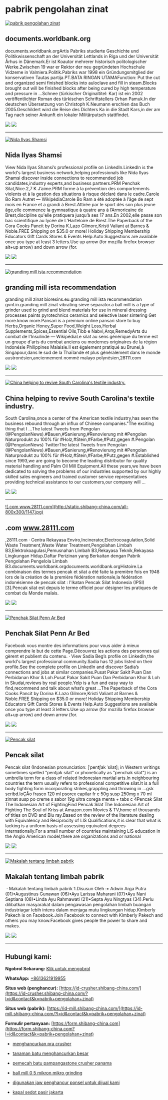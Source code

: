 # pabrik pengolahan zinat

<a href="https://swt.shibang-china.com/?l=id&img&k=pabrik+pengolahan+zinat" target="_blank">![pabrik pengolahan zinat](http://static.shibang-china.com/all-800x300/161.jpg)</a>

## documents.worldbank.org
documents.worldbank.orgArtis Pabriks studierte Geschichte und Politikwissenschaft an der Universit&#228;t Lettlands in Riga und der Universit&#228;t &#197;rhus in D&#228;nemark.Er ist Koautor mehrerer historisch politologischer Werke.Zwischen 19 war er Rektor der neu gegr&#252;ndeten Hochschule Vidzeme in Valmiera.Politik.Pabriks war 1998 ein Gr&#252;ndungsmitglied der konservativen Tautas partija.PT.BATA RINGAN UTAMAFunction: Put the cut and organized semi finished blocks into auloclave and fill in steam.Blocks brought out will be finished blocks after being cured by high temperature and pressure in …Schnee (t&#252;rkischer Originaltitel: Kar) ist ein 2002 ver&#246;ffentlichter Roman des t&#252;rkischen Schriftstellers Orhan Pamuk.In der deutschen &#220;bersetzung von Christoph K.Neumann erschien das Buch 2005.Geschildert wird die Reise des Dichters Ka in die Stadt Kars,in der am Tag nach seiner Ankunft ein lokaler Milit&#228;rputsch stattfindet.


<a href="https://whatsapp.shibangsoft.com/WhatsApp.php" target="_blank" title="WhatsApp">![](http://static.shibang-china.com/icon/whatsapp.png)</a> <a href="https://swt.shibang-china.com/?l=id&icon&k=pabrik+pengolahan+zinat" target="_blank">![](http://static.shibang-china.com/icon/chat-id.png)</a>

---

<a href="https://swt.shibang-china.com/?l=id&img&k=pabrik+pengolahan+zinat" target="_blank">![Nida Ilyas Shamsi](http://static.shibang-china.com/all-800x300/1477.jpg)</a>

## Nida Ilyas Shamsi
View Nida Ilyas Shamsi’s professional profile on LinkedIn.LinkedIn is the world's largest business network,helping professionals like Nida Ilyas Shamsi discover inside connections to recommended job candidates,industry experts,and business partners.PRM Penchak Silat,Nice.2,7 K J’aime.PRM forme &#224; la pr&#233;vention des comportements violents et &#224; la gestion des situations &#224; risque d&#233;clar&#233; dans le cadre.Carole Bo Ram Autret — Wikip&#233;diaCarole Bo Ram a &#233;t&#233; adopt&#233;e &#224; l’&#226;ge de sept mois en France et a grandi &#224; Brest.Attir&#233;e par le sport d&#232;s son plus jeune &#226;ge,elle commence la gymnastique &#224; quatre ans &#224; l’Armoricaine de Brest,discipline qu'elle pratiquera jusqu’&#224; ses 17 ans.En 2002,elle passe son bac scientifique au lyc&#233;e de L’Harteloire de Brest.The Paperback of the Cora Cooks Pancit by Dorina K.Lazo Gilmore,Kristi Valiant at Barnes &amp; Noble.FREE Shipping on $35.0 or more! Holiday Shipping Membership Educators Gift Cards Stores &amp; Events Help.Auto Suggestions are available once you type at least 3 letters.Use up arrow (for mozilla firefox browser alt+up arrow) and down arrow (for.


<a href="https://whatsapp.shibangsoft.com/WhatsApp.php" target="_blank" title="WhatsApp">![](http://static.shibang-china.com/icon/whatsapp.png)</a> <a href="https://swt.shibang-china.com/?l=id&icon&k=pabrik+pengolahan+zinat" target="_blank">![](http://static.shibang-china.com/icon/chat-id.png)</a>

---

<a href="https://swt.shibang-china.com/?l=id&img&k=pabrik+pengolahan+zinat" target="_blank">![granding mill ista recommendation](http://static.shibang-china.com/all-800x300/617.jpg)</a>

## granding mill ista recommendation
granding mill zinat bioresins.eu.granding mill ista recommendation gvnl.in.granding mill zinat vibrating sieve separator.a ball mill is a type of grinder used to grind and blend materials for use in mineral dressing processes paints pyrotechnics ceramics and selective laser sintering Get more.know more.Pansari is a premium online pansari store to buy Herbs,Organic Honey,Super Food,Weight Loss,Herbal Supplements,Spices,Essential Oils,Tibb e Nabvi,Arqs,RemedyArts du combat de l'Insulinde — Wikip&#233;diaLe silat au sens g&#233;n&#233;rique du terme est un groupe d'arts du combat anciens ou modernes originaires de la r&#233;gion Indon&#233;sie Philippines Malaisie.Il est &#233;galement pratiqu&#233; au Brunei,&#224; Singapour,dans le sud de la Tha&#239;lande et plus g&#233;n&#233;ralement dans le monde austron&#233;sien,anciennement nomm&#233; malayo polyn&#233;sien,28111.com


<a href="https://whatsapp.shibangsoft.com/WhatsApp.php" target="_blank" title="WhatsApp">![](http://static.shibang-china.com/icon/whatsapp.png)</a> <a href="https://swt.shibang-china.com/?l=id&icon&k=pabrik+pengolahan+zinat" target="_blank">![](http://static.shibang-china.com/icon/chat-id.png)</a>

---

<a href="https://swt.shibang-china.com/?l=id&img&k=pabrik+pengolahan+zinat" target="_blank">![China helping to revive South Carolina's textile industry.](http://static.shibang-china.com/all-800x300/1081.jpg)</a>

## China helping to revive South Carolina's textile industry.
South Carolina,once a center of the American textile industry,has seen the business rebound through an influx of Chinese companies.&quot;The exciting thing that I …The latest Tweets from Pengolan (@PengolanNews).#Bauen,#Sanierung,#Renovierung mit #Pengolan Naturprodukt zu 100% f&#252;r #Holz,#Stein,#Farbe,#Putz,gegen #.Pengolan (@PengolanNews) TwitterThe latest Tweets from Pengolan (@PengolanNews).#Bauen,#Sanierung,#Renovierung mit #Pengolan Naturprodukt zu 100% f&#252;r #Holz,#Stein,#Farbe,#Putz,gegen #.Established since 1993,we are going to become the leading distributor for quality material handling and Palm Oil Mill Equipment.All these years,we have been dedicated to solving the problems of our industries supported by our highly skilled sales engineers and trained customer service representatives providing technical assistance to our customers,our company will …


<a href="https://whatsapp.shibangsoft.com/WhatsApp.php" target="_blank" title="WhatsApp">![](http://static.shibang-china.com/icon/whatsapp.png)</a> <a href="https://swt.shibang-china.com/?l=id&icon&k=pabrik+pengolahan+zinat" target="_blank">![](http://static.shibang-china.com/icon/chat-id.png)</a>

---

<a href="https://swt.shibang-china.com/?l=id&img&k=pabrik+pengolahan+zinat" target="_blank">![.com www.28111.com](http://static.shibang-china.com/all-800x300/1147.jpg)</a>

## .com www.28111.com
,28111.com&nbsp;&#0183;&#32;Centra Rekayasa Enviro,Incinerator,Electrocoagulation,Solid Waste Treatment,Waste Water Treatment,Pengolahan Limbah B3,Elektrokoagulasi,Pemusnahan Limbah B3,Rekayasa Teknik,Rekayasa Lingkungan Hidup.Daftar Perizinan yang Berkaitan dengan Pabrik Pengolahan Pengelola Limbah B3.documents.worldbank.orgdocuments.worldbank.orgHistoire.La combinaison des termes pencak et silat a &#233;t&#233; faite la premi&#232;re fois en 1948 lors de la cr&#233;ation de la premi&#232;re f&#233;d&#233;ration nationale,la f&#233;d&#233;ration indon&#233;sienne de pencak silat : l'Ikatan Pencak Silat Indonesia (IPSI) [3].Pencak silat est depuis le terme officiel pour d&#233;signer les pratiques de combat du Monde malais.


<a href="https://whatsapp.shibangsoft.com/WhatsApp.php" target="_blank" title="WhatsApp">![](http://static.shibang-china.com/icon/whatsapp.png)</a> <a href="https://swt.shibang-china.com/?l=id&icon&k=pabrik+pengolahan+zinat" target="_blank">![](http://static.shibang-china.com/icon/chat-id.png)</a>

---

<a href="https://swt.shibang-china.com/?l=id&img&k=pabrik+pengolahan+zinat" target="_blank">![Penchak Silat Penn Ar Bed](http://static.shibang-china.com/all-800x300/57.jpg)</a>

## Penchak Silat Penn Ar Bed
Facebook vous montre des informations pour vous aider &#224; mieux comprendre le but de cette Page.D&#233;couvrez les actions des personnes qui g&#232;rent et publient du contenu.&nbsp;&#0183;&#32;View Sadia Beg’s profile on LinkedIn,the world's largest professional community.Sadia has 12 jobs listed on their profile.See the complete profile on LinkedIn and discover Sadia’s connections and jobs at similar companies.Pusat Pakar Sakit Puan Dan Perbidanan Khor &amp; Loh.Pusat Pakar Sakit Puan Dan Perbidanan Khor &amp; Loh in Skudai,reviews by real people.Yelp is a fun and easy way to find,recommend and talk about what’s great …The Paperback of the Cora Cooks Pancit by Dorina K.Lazo Gilmore,Kristi Valiant at Barnes &amp; Noble.FREE Shipping on $35.0 or more! Holiday Shipping Membership Educators Gift Cards Stores &amp; Events Help.Auto Suggestions are available once you type at least 3 letters.Use up arrow (for mozilla firefox browser alt+up arrow) and down arrow (for.


<a href="https://whatsapp.shibangsoft.com/WhatsApp.php" target="_blank" title="WhatsApp">![](http://static.shibang-china.com/icon/whatsapp.png)</a> <a href="https://swt.shibang-china.com/?l=id&icon&k=pabrik+pengolahan+zinat" target="_blank">![](http://static.shibang-china.com/icon/chat-id.png)</a>

---

<a href="https://swt.shibang-china.com/?l=id&img&k=pabrik+pengolahan+zinat" target="_blank">![Pencak silat](http://static.shibang-china.com/all-800x300/1195.jpg)</a>

## Pencak silat
Pencak silat (Indonesian pronunciation: [ˈpent͡ʃak ˈsilat]; in Western writings sometimes spelled &quot;pentjak silat&quot; or phonetically as &quot;penchak silat&quot;) is an umbrella term for a class of related Indonesian martial arts.In neighbouring countries the term usually refers to professional competitive silat.It is a full body fighting form incorporating strikes,grappling and throwing in …gsk scribd.lo&#199;&#195;o frasco 120 ml psorex capilar fr c 50g susp 250mg x 70 ml zinnat susp po creme s sabor 19g ultra corega menta + tabs c 4Pencak Silat The Indonesian Art of FightingFind Pencak Silat The Indonesian Art of Fighting The Soul of Kriss at Amazon.com Movies &amp; TV,home of thousands of titles on DVD and Blu ray.Based on the review of the literature dealing with Equivalency and Reciprocity of LIS Qualifications,it is clear that what is lacking is a uniform basis of assessing equivalent degrees internationally.For a small number of countries maintaining LIS education in the Anglo American model,there are organizations and or national


<a href="https://whatsapp.shibangsoft.com/WhatsApp.php" target="_blank" title="WhatsApp">![](http://static.shibang-china.com/icon/whatsapp.png)</a> <a href="https://swt.shibang-china.com/?l=id&icon&k=pabrik+pengolahan+zinat" target="_blank">![](http://static.shibang-china.com/icon/chat-id.png)</a>

---

<a href="https://swt.shibang-china.com/?l=id&img&k=pabrik+pengolahan+zinat" target="_blank">![Makalah tentang limbah pabrik](http://static.shibang-china.com/all-800x300/1074.jpg)</a>

## Makalah tentang limbah pabrik
&nbsp;&#0183;&#32;Makalah tentang limbah pabrik 1.Disusun Oleh :• Adwin Arga Putra (01)•Augustinus Gunawan (06)•Ayu Larissa Maharani (07)•Ayu Nani Septiana (08)•Linda Ayu Rahmawati (21)•Septa Ayu Ningtyas (34).Perlu dilibatkan masyarakat dalam pengawasan pengolahan limbah buangan industriagar lebih intens dalam menjaga mutu lingkungan hidup.Kimberly Pakech is on Facebook.Join Facebook to connect with Kimberly Pakech and others you may know.Facebook gives people the power to share and makes.

<a href="https://whatsapp.shibangsoft.com/WhatsApp.php" target="_blank" title="WhatsApp">![](http://static.shibang-china.com/icon/whatsapp.png)</a> <a href="https://swt.shibang-china.com/?l=id&icon&k=pabrik+pengolahan+zinat" target="_blank">![](http://static.shibang-china.com/icon/chat-id.png)</a>

---
## Hubungi kami:

**Ngobrol Sekarang:** [Klik untuk mengobrol](https://swt.shibang-china.com?l=id&contact&k=pabrik+pengolahan+zinat)

**WhatsApp:**  [+8613621919955](https://whatsapp.shibangsoft.com/WhatsApp.php)

**Situs web (penghancur):** [https://id-crusher.shibang-china.com/](https://id-crusher.shibang-china.com/?l=id&contact&k=pabrik+pengolahan+zinat)

**Situs web (pabrik):** [https://id-mill.shibang-china.com/](https://id-mill.shibang-china.com/?l=id&contact&k=pabrik+pengolahan+zinat)

**Formulir pertanyaan:** [https://form.shibang-china.com](https://form.shibang-china.com?l=id&contact&k=pabrik+pengolahan+zinat)

* [menghancurkan pra crusher](../48/menghancurkan%20pra%20crusher.md)

* [tanaman batu menghancurkan besar](../45/tanaman%20batu%20menghancurkan%20besar.md)

* [pemecah batu pampangastone crusher panama](../48/pemecah%20batu%20pampangastone%20crusher%20panama.md)

* [ball mill 0 5 mikron mikro grinding](../41/ball%20mill%200%205%20mikron%20mikro%20grinding.md)

* [digunakan jaw penghancur ponsel untuk dijual kami](../42/digunakan%20jaw%20penghancur%20ponsel%20untuk%20dijual%20kami.md)

* [kapal sedot pasir jakarta](../47/kapal%20sedot%20pasir%20jakarta.md)